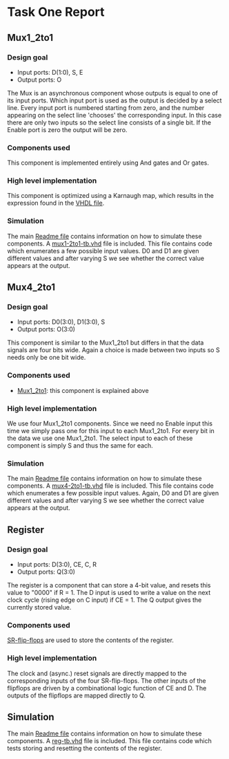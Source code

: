 # Task One Report

## Mux1_2to1

### Design goal

* Input ports: D(1:0), S, E
* Output ports: O

The Mux is an asynchronous component whose outputs is equal to one of its input ports. Which input port is used as the output is decided by a select line. Every input port is numbered starting from zero, and the number appearing on the select line 'chooses' the corresponding input. In this case there are only two inputs so the select line consists of a single bit. If the Enable port is zero the output will be zero. 

### Components used
This component is implemented entirely using And gates and  Or gates.

### High level implementation

This component is optimized using a Karnaugh map, which results in the expression found in the [VHDL file](https://github.com/leon-vv/design-project/blob/master/task1/mux1-2to1/mux1-2to1.vhd).


### Simulation
The main [Readme file](https://github.com/leon-vv/design-project) contains information on how to simulate these components. A [mux1-2to1-tb.vhd](https://github.com/leon-vv/design-project/blob/master/task1/mux1-2to1/mux1-2to1-tb.vhd) file is included. This file contains code which enumerates a few possible input values. D0 and D1 are given different values and after varying S we see whether the correct value appears at the output.

## Mux4_2to1

### Design goal

* Input ports: D0(3:0), D1(3:0), S
* Output ports: O(3:0)

This component is similar to the Mux1_2to1 but differs in that the data signals are four bits wide. Again a choice is made between two inputs so S needs only be one bit wide.

### Components used
* [Mux1_2to1](https://github.com/leon-vv/design-project/blob/master/task1/mux1-2to1/mux1-2to1.vhd): this component is explained above

### High level implementation

We use four Mux1_2to1 components. Since we need no Enable input this time we simply pass one for this input to each Mux1_2to1. For every bit in the data we use one Mux1_2to1. The select input to each of these component is simply S and thus the same for each.

### Simulation

The main [Readme file](https://github.com/leon-vv/design-project) contains information on how to simulate these components. A [mux4-2to1-tb.vhd](https://github.com/leon-vv/design-project/blob/master/task1/mux4-2to1/mux4-2to1-tb.vhd) file is included. This file contains code which enumerates a few possible input values. Again, D0 and D1 are given different values and after varying S we see whether the correct value appears at the output.

## Register

### Design goal
* Input ports: D(3:0), CE, C, R
* Output ports: Q(3:0)

The register is a component that can store a 4-bit value, and resets this value to "0000" if R = 1.
The D input is used to write a value on the next clock cycle (rising edge on C input) if CE = 1. The Q output gives the currently stored value.

### Components used
[SR-flip-flops](https://github.com/leon-vv/design-project/tree/old_stuff/shared/SR-flip-flop) are used to store the contents of the register.

### High level implementation
The clock and (async.) reset signals are directly mapped to the corresponding inputs of the four SR-flip-flops. The other inputs of the flipflops are driven by a combinational logic function of CE and D. The outputs of the flipflops are mapped directly to Q.

## Simulation
The main [Readme file](https://github.com/leon-vv/design-project) contains information on how to simulate these components. A [reg-tb.vhd](https://github.com/leon-vv/design-project/blob/master/task1/reg/reg-tb.vhd) file is included. This file contains code which tests storing and resetting the contents of the register.
